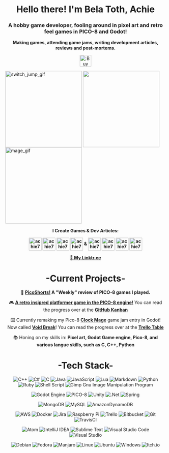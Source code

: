 <h1 align="center">Hello there! I'm Bela Toth, Achie</h1>
<h3 align="center">A hobby game developer, fooling around in pixel art and retro feel games in PICO-8 and Godot!</h3>
<p align="center"><b>Making games, attending game jams, writing development articles, reviews and post-mortems.</b></center></p>


<p align="center"><a href='https://ko-fi.com/L4L81GBPX' target='_blank'><img height='36' style='border:0px;height:36px;' src='https://cdn.ko-fi.com/cdn/kofi5.png?v=2' border='0' alt='Buy Me a Coffee at ko-fi.com' /></a></p>


<p align="center">

<a target="blank"><img align="center" src="https://img.itch.zone/aW1hZ2UvMTY4NzQ4My85OTM5MTU5LmdpZg==/original/e%2FULGV.gif" alt="switch_jump_gif" width=240 height=240/></a>
<a target="blank"><img align="center" src="https://img.itch.zone/aW1hZ2UvNTY1NzQwLzI5NzE5MDEuZ2lm/347x500/sG5x6o.gif" width=240 height=240/></a>
<a target="blank"><img align="center" src="https://img.itch.zone/aW1hZ2UvNjY1MzM3LzM1OTMyMzQuZ2lm/original/RPTI6v.gif" alt="mage_gif" width=240 height=240/></a>
</p>




<b><p align="center">I Create Games & Dev Articles:</p>
<p align="center">
<a href="https://ko-fi.com/achiegamedev" target="blank"><img align="center" src="https://uploads-ssl.webflow.com/5c14e387dab576fe667689cf/61e1116779fc0a9bd5bdbcc7_Frame%206.png" alt="achie72" height="40" width="40" /></a>
<a href="https://achie.itch.io/" target="blank"><img align="center" src="https://static.itch.io/images/itchio-textless-black.svg" alt="achie72" height="40" width="40" /></a>
<a href="https://achie72.newgrounds.com/" target="blank"><img align="center" src="https://www.newgrounds.com/downloads/designassets/assets/ng_tank.png" alt="achie72" height="40" width="40" /></a>
<a href="https://gamejolt.com/@Achie/" target="blank"><img align="center" src="https://s.gjcdn.net/assets/5a9e575e.png" alt="achie72" height="40" width="40" /></a>
& <a href="https://ko-fi.com/achiegamedev" target="blank"><img align="center" src="https://uploads-ssl.webflow.com/5c14e387dab576fe667689cf/61e1116779fc0a9bd5bdbcc7_Frame%206.png" alt="achie72" height="40" width="40" /></a>
<a href="https://dev.to/achie72" target="blank"><img align="center" src="https://d2fltix0v2e0sb.cloudfront.net/dev-black.png" alt="achie72" height="40" width="40" /></a>
<a href="https://community.codenewbie.org/dashboard" target="blank"><img align="center" src="https://yt3.ggpht.com/p8bmWACCwUSlh6K14lRUmrYRFW1ISlv9uzr3TPyOMI5T_DbSt2m54zw4Ia3U4SnrdBXilRxNEQ=s900-c-k-c0x00ffffff-no-rj" alt="achie72" height="40" width="40" /></a>
<a href="https://devdojo.com/achie7240" target="blank"><img align="center" src="https://res.cloudinary.com/crunchbase-production/image/upload/c_lpad,h_256,w_256,f_auto,q_auto:eco,dpr_1/serj8dbyxtnlk8gpdkcy" alt="achie72" height="40" width="40" /></a>

<p align="center"><a href="https://linktr.ee/AchieGameDev">🌳 My Linktr.ee</a></p>
</p>
</b>

<h1 align="center">-Current Projects-</h1>

<p align="center">📝 <a href="https://ko-fi.com/post/Eng-PicoShorts-4--Thunder-Bella-Lil-Satans-C-V7V2D7QTW"> <strong><b> PicoShorts!</b></a> A "Weekly" review of PICO-8 games I played. </strong></p>


<p align="center">🎮 <a href="https://github.com/Achie72/retro_pico_platformer"> <strong><b> A retro insipred platformer game in the PICO-8 engine!</b></a> </strong> You can read the progress over at the <a href="https://github.com/Achie72/retro_pico_platformer/projects/1"> <strong><b> GitHub Kanban </b></a> </strong></p>


<p align="center">⌨️ Currently remaking my Pico-8 <a href="https://achie.itch.io/clock-mage"> <b>Clock Mage</b></a> game jam entry in Godot! Now called <a href="https://github.com/Achie72/void-break"> <b>Void Break</b></a>! You can read the progress over at the <b><a href="https://trello.com/b/ozOvpSJt/clock-mage-remake">Trello Table</a></b></p>

<p align="center">📚 Honing on my skills in: <strong>Pixel art, Godot Game engine, Pico-8, and various langue skills, such as C, C++, Python</strong></p>


<h1 align="center">-Tech Stack-</h1>

<center>

![C++](https://img.shields.io/badge/c++-%2300599C.svg?style=for-the-badge&logo=c%2B%2B&logoColor=white) ![C#](https://img.shields.io/badge/c%23-%23239120.svg?style=for-the-badge&logo=c-sharp&logoColor=white) ![C](https://img.shields.io/badge/c-%2300599C.svg?style=for-the-badge&logo=c&logoColor=white) ![Java](https://img.shields.io/badge/java-%23ED8B00.svg?style=for-the-badge&logo=java&logoColor=white) ![JavaScript](https://img.shields.io/badge/javascript-%23323330.svg?style=for-the-badge&logo=javascript&logoColor=%23F7DF1E) ![Lua](https://img.shields.io/badge/lua-%232C2D72.svg?style=for-the-badge&logo=lua&logoColor=white) ![Markdown](https://img.shields.io/badge/markdown-%23000000.svg?style=for-the-badge&logo=markdown&logoColor=white) ![Python](https://img.shields.io/badge/python-3670A0?style=for-the-badge&logo=python&logoColor=ffdd54) ![Ruby](https://img.shields.io/badge/ruby-%23CC342D.svg?style=for-the-badge&logo=ruby&logoColor=white)  ![Shell Script](https://img.shields.io/badge/shell_script-%23121011.svg?style=for-the-badge&logo=gnu-bash&logoColor=white)    ![Gimp Gnu Image Manipulation Program](https://img.shields.io/badge/Gimp-657D8B?style=for-the-badge&logo=gimp&logoColor=FFFFFF)



![Godot Engine](https://img.shields.io/badge/GODOT-%23FFFFFF.svg?style=for-the-badge&logo=godot-engine) ![PICO-8](https://img.shields.io/badge/-PICO--8-red) ![Unity](https://img.shields.io/badge/unity-%23000000.svg?style=for-the-badge&logo=unity&logoColor=white) ![.Net](https://img.shields.io/badge/.NET-5C2D91?style=for-the-badge&logo=.net&logoColor=white) ![Spring](https://img.shields.io/badge/spring-%236DB33F.svg?style=for-the-badge&logo=spring&logoColor=white)

![MongoDB](https://img.shields.io/badge/MongoDB-%234ea94b.svg?style=for-the-badge&logo=mongodb&logoColor=white) ![MySQL](https://img.shields.io/badge/mysql-%2300f.svg?style=for-the-badge&logo=mysql&logoColor=white) ![AmazonDynamoDB](https://img.shields.io/badge/Amazon%20DynamoDB-4053D6?style=for-the-badge&logo=Amazon%20DynamoDB&logoColor=white)

![AWS](https://img.shields.io/badge/AWS-%23FF9900.svg?style=for-the-badge&logo=amazon-aws&logoColor=white) ![Docker](https://img.shields.io/badge/docker-%230db7ed.svg?style=for-the-badge&logo=docker&logoColor=white) ![Jira](https://img.shields.io/badge/jira-%230A0FFF.svg?style=for-the-badge&logo=jira&logoColor=white) ![Raspberry Pi](https://img.shields.io/badge/-RaspberryPi-C51A4A?style=for-the-badge&logo=Raspberry-Pi) ![Trello](https://img.shields.io/badge/Trello-%23026AA7.svg?style=for-the-badge&logo=Trello&logoColor=white) ![Bitbucket](https://img.shields.io/badge/bitbucket-%230047B3.svg?style=for-the-badge&logo=bitbucket&logoColor=white) ![Git](https://img.shields.io/badge/git-%23F05033.svg?style=for-the-badge&logo=git&logoColor=white) ![TravisCI](https://img.shields.io/badge/travis%20ci-%232B2F33.svg?style=for-the-badge&logo=travis&logoColor=white)


![Atom](https://img.shields.io/badge/Atom-%2366595C.svg?style=for-the-badge&logo=atom&logoColor=white) ![IntelliJ IDEA](https://img.shields.io/badge/IntelliJIDEA-000000.svg?style=for-the-badge&logo=intellij-idea&logoColor=white) ![Sublime Text](https://img.shields.io/badge/sublime_text-%23575757.svg?style=for-the-badge&logo=sublime-text&logoColor=important) ![Visual Studio Code](https://img.shields.io/badge/Visual%20Studio%20Code-0078d7.svg?style=for-the-badge&logo=visual-studio-code&logoColor=white) ![Visual Studio](https://img.shields.io/badge/Visual%20Studio-5C2D91.svg?style=for-the-badge&logo=visual-studio&logoColor=white)

![Debian](https://img.shields.io/badge/Debian-D70A53?style=for-the-badge&logo=debian&logoColor=white) ![Fedora](https://img.shields.io/badge/Fedora-294172?style=for-the-badge&logo=fedora&logoColor=white) ![Manjaro](https://img.shields.io/badge/Manjaro-35BF5C?style=for-the-badge&logo=Manjaro&logoColor=white) ![Linux](https://img.shields.io/badge/Linux-FCC624?style=for-the-badge&logo=linux&logoColor=black) ![Ubuntu](https://img.shields.io/badge/Ubuntu-E95420?style=for-the-badge&logo=ubuntu&logoColor=white) ![Windows](https://img.shields.io/badge/Windows-0078D6?style=for-the-badge&logo=windows&logoColor=white) ![Itch.io](https://img.shields.io/badge/Itch-%23FF0B34.svg?style=for-the-badge&logo=Itch.io&logoColor=white) 


</a></center>
